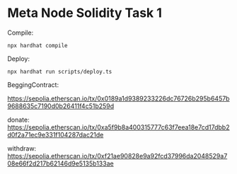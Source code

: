 # Meta Node Solidity Task 1

Compile:

```shell
npx hardhat compile
```

Deploy:

```shell
npx hardhat run scripts/deploy.ts
```
BeggingContract:

https://sepolia.etherscan.io/tx/0x0189a1d9389233226dc76726b295b6457b9688635c7190d0b26411f4c51b259d

donate:
https://sepolia.etherscan.io/tx/0xa5f9b8a400315777c63f7eea18e7cd17dbb2d0f2a71ec9e331f104287dac21de

withdraw:
https://sepolia.etherscan.io/tx/0xf21ae90828e9a92fcd37996da2048529a708e66f2d217b62146d9e5135b133ae
